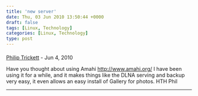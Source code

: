 ```yaml
---
title: 'new server'
date: Thu, 03 Jun 2010 13:50:44 +0000
draft: false
tags: [Linux, Technology]
categories: [Linux, Technology]
type: post
---
```



#### 
[Philip Trickett](http://www.trickett.eu "phil@trickett.eu") - <time datetime="2010-06-03 11:04:03">Jun 4, 2010</time>

Have you thought about using Amahi http://www.amahi.org/ I have been using it for a while, and it makes things like the DLNA serving and backup very easy, it even allows an easy install of Gallery for photos. HTH Phil
<hr />
